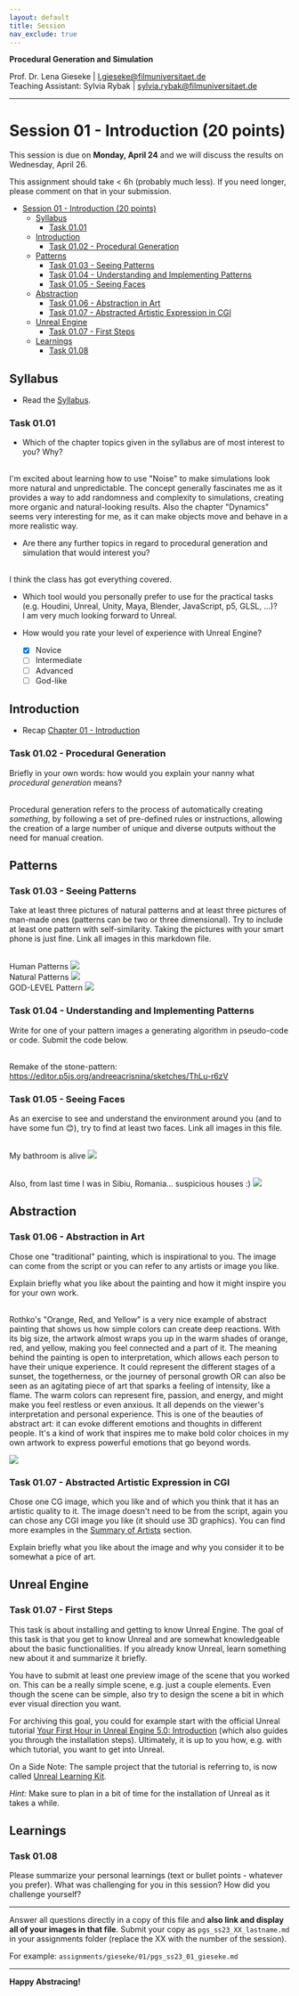 ```yaml
---
layout: default
title: Session
nav_exclude: true
---
```


**Procedural Generation and Simulation**  


Prof. Dr. Lena Gieseke \| l.gieseke@filmuniversitaet.de  
Teaching Assistant: Sylvia Rybak \| sylvia.rybak@filmuniversitaet.de

---
# Session 01 - Introduction (20 points)

This session is due on **Monday, April 24** and we will discuss the results on Wednesday, April 26.  

This assignment should take < 6h (probably much less). If you need longer, please comment on that in your submission.

* [Session 01 - Introduction (20 points)](#session-01---introduction-20-points)
    * [Syllabus](#syllabus)
        * [Task 01.01](#task-0101)
    * [Introduction](#introduction)
        * [Task 01.02 - Procedural Generation](#task-0102---procedural-generation)
    * [Patterns](#patterns)
        * [Task 01.03 - Seeing Patterns](#task-0103---seeing-patterns)
        * [Task 01.04 - Understanding and Implementing Patterns](#task-0104---understanding-and-implementing-patterns)
        * [Task 01.05 - Seeing Faces](#task-0105---seeing-faces)
    * [Abstraction](#abstraction)
        * [Task 01.06 - Abstraction in Art](#task-0106---abstraction-in-art)
        * [Task 01.07 - Abstracted Artistic Expression in CGI](#task-0107---abstracted-artistic-expression-in-cgi)
    * [Unreal Engine](#unreal-engine)
        * [Task 01.07 - First Steps](#task-0107---first-steps)
    * [Learnings](#learnings)
        * [Task 01.08](#task-0108)


## Syllabus

* Read the [Syllabus](../../index.md). 

### Task 01.01

* Which of the chapter topics given in the syllabus are of most interest to you? Why?

<br> I'm excited about learning how to use "Noise" to make simulations look more natural and unpredictable. The concept generally fascinates me as it provides a way to add randomness and complexity to simulations, creating more organic and natural-looking results. Also the chapter "Dynamics" seems very interesting for me, as it can make objects move and behave in a more realistic way. 

* Are there any further topics in regard to procedural generation and simulation that would interest you?

<br> I think the class has got everything covered. 

* Which tool would you personally prefer to use for the practical tasks (e.g. Houdini, Unreal, Unity, Maya, Blender, JavaScript, p5, GLSL, ...)?
<br> I am very much looking forward to Unreal.

* How would you rate your level of experience with Unreal Engine?
    * [x] Novice
    * [ ] Intermediate
    * [ ] Advanced
    * [ ] God-like

## Introduction

* Recap [Chapter 01 - Introduction](../../02_scripts/pgs_ss22_01_intro_script.md)

###  Task 01.02 - Procedural Generation

Briefly in your own words: how would you explain your nanny what *procedural generation* means? 

<br> Procedural generation refers to the process of automatically creating *something*, by following a set of pre-defined rules or instructions, allowing the creation of a large number of unique and diverse outputs without the need for manual creation. 

## Patterns

### Task 01.03 - Seeing Patterns

Take at least three pictures of natural patterns and at least three pictures of man-made ones (patterns can be two or three dimensional). Try to include at least one pattern with self-similarity. Taking the pictures with your smart phone is just fine. Link all images in this markdown file.

<br> Human Patterns
![](imgs/01.png)
<br> Natural Patterns
![](imgs/02.png)
<br> GOD-LEVEL Pattern
![](imgs/03.png)

### Task 01.04 - Understanding and Implementing Patterns

Write for one of your pattern images a generating algorithm in pseudo-code or code. Submit the code below.

<br>Remake of the stone-pattern:
https://editor.p5js.org/andreeacrisnina/sketches/ThLu-r6zV

### Task 01.05 - Seeing Faces

As an exercise to see and understand the environment around you (and to have some fun 😊), try to find at least two faces. Link all images in this file.

<br> My bathroom is alive
![](imgs/04.png)

<br> Also, from last time I was in Sibiu, Romania... suspicious houses :)
![](imgs/05.png)

## Abstraction

### Task 01.06 - Abstraction in Art

Chose one "traditional" painting, which is inspirational to you. The image can come from the script or you can refer to any artists or image you like.  

Explain briefly what you like about the painting and how it might inspire you for your own work.

<br> Rothko's "Orange, Red, and Yellow" is a very nice example of abstract painting that shows us how simple colors can create deep reactions. With its big size, the artwork almost wraps you up in the warm shades of orange, red, and yellow, making you feel connected and a part of it. The meaning behind the painting is open to interpretation, which allows each person to have their unique experience. It could represent the different stages of a sunset, the togetherness, or the journey of personal growth OR can also be seen as an agitating piece of art that sparks a feeling of intensity, like a flame. The warm colors can represent fire, passion, and energy, and might make you feel restless or even anxious. It all depends on the viewer's interpretation and personal experience. This is one of the beauties of abstract art: it can evoke different emotions and thoughts in different people.
It's a kind of work that inspires me to make bold color choices in my own artwork to express powerful emotions that go beyond words.

![](imgs/06.jpeg)


### Task 01.07 - Abstracted Artistic Expression in CGI

Chose one CG image, which you like and of which you think that it has an artistic quality to it. The image doesn't need to be from the script, again you can chose any CGI image you like (it should use 3D graphics). You can find more examples in the [Summary of Artists](../../02_scripts/pgs_ss23_01_intro_script.md#summary-of-artists) section.  

Explain briefly what you like about the image and why you consider it to be somewhat a pice of art. 


## Unreal Engine

### Task 01.07 - First Steps

This task is about installing and getting to know Unreal Engine. The goal of this task is that you get to know Unreal and are somewhat knowledgeable about the basic functionalities. If you already know Unreal, learn something new about it and summarize it briefly.
  
You have to submit at least one preview image of the scene that you worked on. This can be a really simple scene, e.g. just a couple elements. Even though the scene can be simple, also try to design the scene a bit in which ever visual direction you want.
  

  <!-- Note for next year: this is not the best starter tutorial -->

For archiving this goal, you could for example start with the official Unreal tutorial [Your First Hour in Unreal Engine 5.0: Introduction](https://dev.epicgames.com/community/learning/courses/ZpX/your-first-hour-in-unreal-engine-5-0/E7L/your-first-hour-in-unreal-engine-5-0-introduction) (which also guides you through the installation steps). Ultimately, it is up to you how, e.g. with which tutorial, you want to get into Unreal. 

On a Side Note: The sample project that the tutorial is referring to, is now called [Unreal Learning Kit](https://www.unrealengine.com/marketplace/en-US/product/unreal-learning-kit?sessionInvalidated=true).


<!-- We started a collection of tutorials and resources for you in the script. -->

*Hint:* Make sure to plan in a bit of time for the installation of Unreal as it takes a while.

## Learnings

### Task 01.08

Please summarize your personal learnings (text or bullet points - whatever you prefer). What was challenging for you in this session? How did you challenge yourself?



---
  
Answer all questions directly in a copy of this file and **also link and display all of your images in that file**. Submit your copy as `pgs_ss23_XX_lastname.md` in your assignments folder (replace the XX with the number of the session). 
  
For example: `assignments/gieseke/01/pgs_ss23_01_gieseke.md`


---

**Happy Abstracing!**


